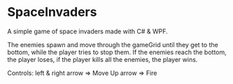 # SpaceInvaders
A simple game of space invaders made with C# & WPF.

The enemies spawn and move through the gameGrid until they get to the bottom, while the player tries to stop them. If the enemies reach the bottom, the player loses, if the player kills all the enemies, the player wins. 

Controls:
left & right arrow => Move
Up arrow => Fire






